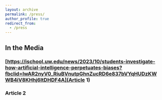 ```yaml
---
layout: archive
permalink: /press/
author_profile: true
redirect_from:
  - /press
---
```


## In the Media

### [https://ischool.uw.edu/news/2023/10/students-investigate-how-artificial-intelligence-perpetuates-biases?fbclid=IwAR2nyV0_RiuBVnutpGhnZucRD6e837bVYqHUDzKWWB4iV8KHhj6ltDHDF4A](Article 1)

### Article 2
